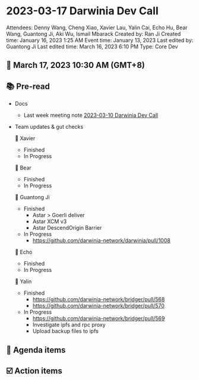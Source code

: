# 2023-03-17 Darwinia Dev Call

Attendees: Denny Wang, Cheng Xiao, Xavier Lau, Yalin Cai, Echo Hu, Bear Wang, Guantong Ji, Aki Wu, Ismail Mbarack
Created by: Ran Ji
Created time: January 16, 2023 1:25 AM
Event time: January 13, 2023
Last edited by: Guantong Ji
Last edited time: March 16, 2023 6:10 PM
Type: Core Dev

## 📅 March 17, 2023 10:30 AM (GMT+8)

## 📚 Pre-read

- Docs
    - Last week meeting note [2023-03-10 Darwinia Dev Call](2023-03-10%20Darwinia%20Dev%20Call%2064232d5fd54d4426b78029306cd58203.md)
- Team updates & gut checks
    
    🎯 Xavier
    
    - Finished
    - In Progress
    
    🎯 Bear
    
    - Finished
    - In Progress
    
    🎯 Guantong Ji
    
    - Finished
        - Astar > Goerli deliver
        - Astar XCM v3
        - Astar DescendOrigin Barrier
    - In Progress
        - https://github.com/darwinia-network/darwinia/pull/1008
    
    🎯 Echo
    
    - Finished
    - In Progress
    
    🎯 Yalin
    
    - Finished
        - https://github.com/darwinia-network/bridger/pull/568
        - https://github.com/darwinia-network/bridger/pull/570
    - In Progress
        - https://github.com/darwinia-network/bridger/pull/569
        - Investigate ipfs and rpc proxy
        - Upload backup files to ipfs

## 💬 Agenda items

## ☑️ Action items